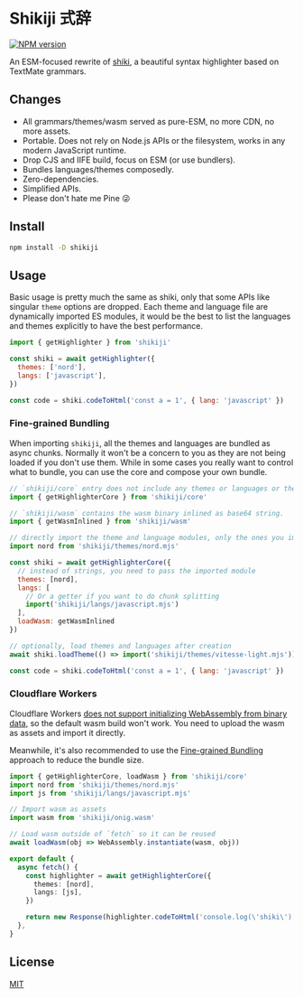 # Shikiji 式辞

[![NPM version](https://img.shields.io/npm/v/shikiji?color=a1b858&label=)](https://www.npmjs.com/package/shikiji)

An ESM-focused rewrite of [shiki](https://github.com/shikijs/shiki), a beautiful syntax highlighter based on TextMate grammars.

## Changes

- All grammars/themes/wasm served as pure-ESM, no more CDN, no more assets.
- Portable. Does not rely on Node.js APIs or the filesystem, works in any modern JavaScript runtime.
- Drop CJS and IIFE build, focus on ESM (or use bundlers).
- Bundles languages/themes composedly.
- Zero-dependencies.
- Simplified APIs.
- Please don't hate me Pine 😜

## Install

```sh
npm install -D shikiji
```

## Usage

Basic usage is pretty much the same as shiki, only that some APIs like singular `theme` options are dropped. Each theme and language file are dynamically imported ES modules, it would be the best to list the languages and themes explicitly to have the best performance.

```js
import { getHighlighter } from 'shikiji'

const shiki = await getHighlighter({
  themes: ['nord'],
  langs: ['javascript'],
})

const code = shiki.codeToHtml('const a = 1', { lang: 'javascript' })
```

### Fine-grained Bundling

When importing `shikiji`, all the themes and languages are bundled as async chunks. Normally it won't be a concern to you as they are not being loaded if you don't use them. While in some cases you really want to control what to bundle, you can use the core and compose your own bundle.

```js
// `shikiji/core` entry does not include any themes or languages or the wasm binary.
import { getHighlighterCore } from 'shikiji/core'

// `shikiji/wasm` contains the wasm binary inlined as base64 string.
import { getWasmInlined } from 'shikiji/wasm'

// directly import the theme and language modules, only the ones you imported will be bundled.
import nord from 'shikiji/themes/nord.mjs'

const shiki = await getHighlighterCore({
  // instead of strings, you need to pass the imported module
  themes: [nord],
  langs: [
    // Or a getter if you want to do chunk splitting
    import('shikiji/langs/javascript.mjs')
  ],
  loadWasm: getWasmInlined
})

// optionally, load themes and languages after creation
await shiki.loadTheme(() => import('shikiji/themes/vitesse-light.mjs'))

const code = shiki.codeToHtml('const a = 1', { lang: 'javascript' })
```

### Cloudflare Workers

Cloudflare Workers [does not support initializing WebAssembly from binary data](https://community.cloudflare.com/t/fixed-cloudflare-workers-slow-with-moderate-sized-webassembly-bindings/184668/3), so the default wasm build won't work. You need to upload the wasm as assets and import it directly.

Meanwhile, it's also recommended to use the [Fine-grained Bundling](#fine-grained-bundling) approach to reduce the bundle size.

```ts
import { getHighlighterCore, loadWasm } from 'shikiji/core'
import nord from 'shikiji/themes/nord.mjs'
import js from 'shikiji/langs/javascript.mjs'

// Import wasm as assets
import wasm from 'shikiji/onig.wasm'

// Load wasm outside of `fetch` so it can be reused
await loadWasm(obj => WebAssembly.instantiate(wasm, obj))

export default {
  async fetch() {
    const highlighter = await getHighlighterCore({
      themes: [nord],
      langs: [js],
    })

    return new Response(highlighter.codeToHtml('console.log(\'shiki\');', { lang: 'js' }))
  },
}
```

## License

[MIT](./LICENSE)
